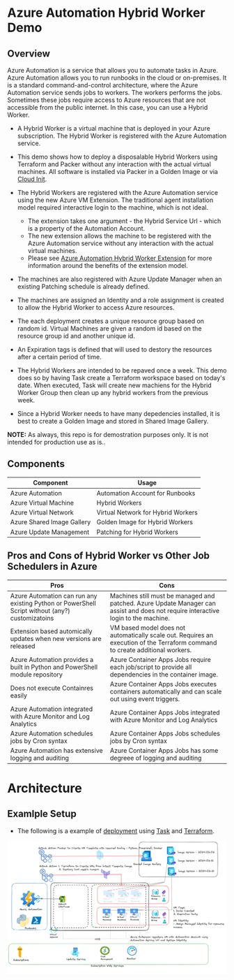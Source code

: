 # Azure Automation Hybrid Worker Demo 

## Overview 
Azure Automation is a service that allows you to automate tasks in Azure. Azure Automation allows you to run runbooks in the cloud or on-premises. It is a standard command-and-control architecture, where the Azure Automation service sends jobs to workers. The workers performs the jobs.  Sometimes these jobs require access to Azure resources that are not accessible from the public internet. In this case, you can use a Hybrid Worker. 

* A Hybrid Worker is a virtual machine that is deployed in your Azure subscription. The Hybrid Worker is registered with the Azure Automation service. 

* This demo shows how to deploy a disposalable Hybrid Workers using Terraform and Packer without any interaction with the actual virtual machines.  All software is installed via Packer in a Golden Image or via [Cloud Init](./infrastructure/runners/cloud-init.txt).

* The Hybrid Workers are registered with the Azure Automation service using the new Azure VM Extension. The traditional agent installation model required interactive login to the machine, which is not ideal.
  * The extension takes one argument - the Hybrid Service Url - which is a property of the Automation Account.
  * The new extension allows the machine to be registered with the Azure Automation service without any interaction with the actual virtual machines. 
  * Please see [Azure Automation Hybrid Worker Extension](https://learn.microsoft.com/en-us/azure/automation/automation-hybrid-runbook-worker#benefits-of-extension-based-user-hybrid-workers) for more information around the benefits of the extension model.

* The machines are also registered with Azure Update Manager when an existing Patching schedule is already defined.

* The machines are assigned an Identity and a role assignment is created to allow the Hybrid Worker to access Azure resources. 

* The each deployment creates a unique resource group based on random id. Virtual Machines are given a random id based on the resource group id and another unique id.

* An Expiration tags is defined that will used to destory the resources after a certain period of time.

* The Hybrid Workers are intended to be repaved once a week. This demo does so by having Task create a Terraform workspace based on today's date. When executed, Task will create new machiens for the Hybrid Worker Group then clean up any hybrid workers from the previous week.

* Since a Hybrid Worker needs to have many depedencies installed, it is best to create a Golden Image and stored in Shared Image Gallery. 

__NOTE:__ As always, this repo is for demostration purposes only. It is not intended for production use as is..

## Components
Component | Usage
------ | ------
Azure Automation | Automation Account for Runbooks 
Azure Virtual Machine | Hybrid Workers
Azure Virtual Network | Virtual Network for Hybrid Workers
Azure Shared Image Gallery | Golden Image for Hybrid Workers
Azure Update Management | Patching for Hybrid Workers

## Pros and Cons of Hybrid Worker vs Other Job Schedulers in Azure
Pros   | Cons
------ | ------
Azure Automation can run any existing Python or PowerShell Script without (any?) customizatoins | Machines still must be managed and patched.  Azure Update Manager can assist and does not require interactive login to the machine.
Extension based automically updates when new versions are released | VM based model does not automatically scale out.  Requires an execution of the Terraform command to create additional workers.
Azure Automation provides a built in Python and PowerShell module repository | Azure Container Apps Jobs require each job/script to provide all dependencies in the container image. 
Does not execute Containres easily | Azure Container Apps Jobs executes containers automatically and can scale out using event triggers.
Azure Automation integrated with Azure Monitor and Log Analytics | Azure Container Apps Jobs integrated with Azure Monitor and Log Analytics |
Azure Automation schedules jobs by Cron syntax | Azure Container Apps Jobs schedules jobs by Cron syntax 
Azure Automation has extensive logging and auditing | Azure Container Apps Jobs has some degreee of logging and auditing

# Architecture

## Examlple Setup
* The following is a example of [deployment](./docs/setup.md) using [Task](https://taskfile.dev/#/installation) and [Terraform](https://www.terraform.io/downloads.html).

![Architecture](.assets/architecture.png)
